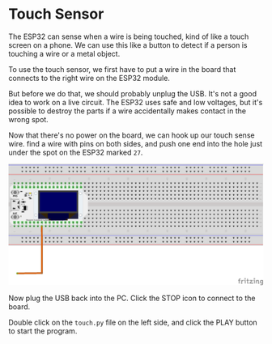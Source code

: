# Touch Sensor

The ESP32 can sense when a wire is being touched, kind of like a touch screen on a phone. We can use this like a button to detect if a person is touching a wire or a metal object.

To use the touch sensor, we first have to put a wire in the board that connects to the right wire on the ESP32 module.

But before we do that, we should probably unplug the USB. It's not a good idea to work on a live circuit. The ESP32 uses safe and low voltages, but it's possible to destroy the parts if a wire accidentally makes contact in the wrong spot.

Now that there's no power on the board, we can hook up our touch sense wire. find a wire with pins on both sides, and push one end into the hole just under the spot on the ESP32 marked `27`.

![touch breadboard diagram](https://github.com/mythic-ai/summercamp2021/blob/main/embedded/docs/fritzing/touch_bb.png)

Now plug the USB back into the PC. Click the STOP icon to connect to the board.

Double click on the `touch.py` file on the left side, and click the PLAY button to start the program.
